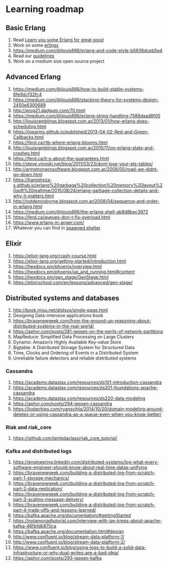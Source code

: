 # Learning roadmap

## Basic Erlang
1. Read [Learn you some Erlang for great good](http://learnyousomeerlang.com/)
2. Work on some [erlings](https://github.com/lambdaclass/erlings)
3. https://medium.com/@jlouis666/erlang-and-code-style-b5936dceb5e4
4. Read our [guidelines](https://github.com/lambdaclass/guidelines)
4. Work on a medium size open source project

## Advanced Erlang
1. https://medium.com/@jlouis666/how-to-build-stable-systems-6fe9dcf32fc4
2. https://medium.com/@jlouis666/stacking-theory-for-systems-design-2450e6300689
3. http://prog21.dadgum.com/70.html
4. https://medium.com/@jlouis666/erlang-string-handling-7588daad8f05
5. http://jlouisramblings.blogspot.com.ar/2013/01/how-erlang-does-scheduling.html
1. https://joearms.github.io/published/2013-04-02-Red-and-Green-Callbacks.html
1. https://ferd.ca/rtb-where-erlang-blooms.html
1. http://jlouisramblings.blogspot.com.ar/2010/11/on-erlang-state-and-crashes.html
1. https://ferd.ca/it-s-about-the-guarantees.html
1. http://steve.vinoski.net/blog/2011/03/23/dont-lose-your-ets-tables/
1. http://armstrongonsoftware.blogspot.com.ar/2008/05/road-we-didnt-go-down.html
1. https://hamidreza-s.github.io/erlang%20garbage%20collection%20memory%20layout%20soft%20realtime/2015/08/24/erlang-garbage-collection-details-and-why-it-matters.html
1. http://notdennisbyrne.blogspot.com.ar/2008/04/sequence-and-order-in-erlang.html
1. https://medium.com/@jlouis666/the-erlang-shell-ab8d8bec3972
1. https://ferd.ca/queues-don-t-fix-overload.html
1. https://www.erlang-in-anger.com/
1. Whatever you can find in [spawned shelter](http://spawnedshelter.com/)


## Elixir
1. https://elixir-lang.org/crash-course.html
1. https://elixir-lang.org/getting-started/introduction.html
1. https://hexdocs.pm/phoenix/overview.html
1. https://hexdocs.pm/phoenix/up_and_running.html#content
1. https://hexdocs.pm/gen_stage/GenStage.html
1. https://elixirschool.com/en/lessons/advanced/gen-stage/

## Distributed systems and databases
1. http://book.mixu.net/distsys/single-page.html
1. Designing Data-intensive applications book
1. https://bravenewgeek.com/from-the-ground-up-reasoning-about-distributed-systems-in-the-real-world/
1. https://aphyr.com/posts/281-jepsen-on-the-perils-of-network-partitions
1. MapReduce: Simplified Data Processing on Large Clusters 
1. Dynamo: Amazon’s Highly Available Key-value Store
1. Bigtable: A Distributed Storage System for Structured Data
1. Time, Clocks and Ordering of Events in a Distributed System
1. Unreliable failure detectors and reliable distributed systems

### Cassandra
1. https://academy.datastax.com/resources/ds101-introduction-cassandra
1. https://academy.datastax.com/resources/ds201-foundations-apache-cassandra 
1. https://academy.datastax.com/resources/ds220-data-modeling
1. https://aphyr.com/posts/294-jepsen-cassandra
1. https://lostechies.com/ryansvihla/2014/10/20/domain-modeling-around-deletes-or-using-cassandra-as-a-queue-even-when-you-know-better/

### Riak and riak_core
1. https://github.com/lambdaclass/riak_core_tutorial/

### Kafka and distributed logs
1. https://engineering.linkedin.com/distributed-systems/log-what-every-software-engineer-should-know-about-real-time-datas-unifying
1. https://bravenewgeek.com/building-a-distributed-log-from-scratch-part-1-storage-mechanics/
1. https://bravenewgeek.com/building-a-distributed-log-from-scratch-part-2-data-replication/
1. https://bravenewgeek.com/building-a-distributed-log-from-scratch-part-3-scaling-message-delivery/
1. https://bravenewgeek.com/building-a-distributed-log-from-scratch-part-4-trade-offs-and-lessons-learned/
1. https://kafka.apache.org/documentation/#gettingStarted
1. https://notamonadtutorial.com/interview-with-jay-kreps-about-apache-kafka-46fbfdb870ca
1. https://kafka.apache.org/documentation.html#design
1. http://www.confluent.io/blog/stream-data-platform-1/
1. http://www.confluent.io/blog/stream-data-platform-2/
1. https://www.confluent.io/blog/using-logs-to-build-a-solid-data-infrastructure-or-why-dual-writes-are-a-bad-idea/
1. https://aphyr.com/posts/293-jepsen-kafka

